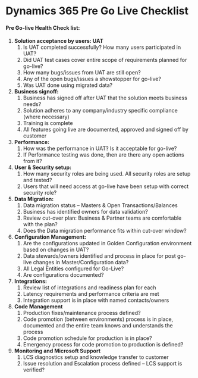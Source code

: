 # Dynamics 365 Pre Go Live Checklist


#### Pre Go-live Health Check list:

1. **Solution acceptance by users: UAT**
   1. Is UAT completed successfully? How many users participated in UAT?
   2. Did UAT test cases cover entire scope of requirements planned for go-live?
   3. How many bugs/issues from UAT are still open?
   4. Any of the open bugs/issues a showstopper for go-live?
   5. Was UAT done using migrated data?
2. **Business signoff:**
   1. Business has signed off after UAT that the solution meets business needs?
   2. Solution adheres to any company/industry specific compliance (where necessary)
   3. Training is complete
   4. All features going live are documented, approved and signed off by customer
3. **Performance:**
   1. How was the performance in UAT? Is it acceptable for go-live?
   2. If Performance testing was done, then are there any open actions from it?
4. **User & Security setup:**
   1. How many security roles are being used. All security roles are setup and tested?
   2. Users that will need access at go-live have been setup with correct security role?
5. **Data Migration:**
   1. Data migration status – Masters & Open Transactions/Balances
   2. Business has identified owners for data validation?
   3. Review cut-over plan: Business & Partner teams are comfortable with the plan?
   4. Does the Data migration performance fits within cut-over window?
6. **Configuration Management:**
   1. Are the configurations updated in Golden Configuration environment based on changes in UAT?
   2. Data stewards/owners identified and process in place for post go-live changes in Master/Configuration data?
   3. All Legal Entities configured for Go-Live?
   4. Are configurations documented?
7. **Integrations:**
   1. Review list of integrations and readiness plan for each
   2. Latency requirements and performance criteria are met
   3. Integration support is in place with named contacts/owners
8. **Code Management**
   1. Production fixes/maintenance process defined?
   2. Code promotion (between environments) process is in place, documented and the entire team knows and understands the process
   3. Code promotion schedule for production is in place?
   4. Emergency process for code promotion to production is defined?
9. **Monitoring and Microsoft Support**
   1. LCS diagnostics setup and knowledge transfer to customer
   2. Issue resolution and Escalation process defined – LCS support is verified?
